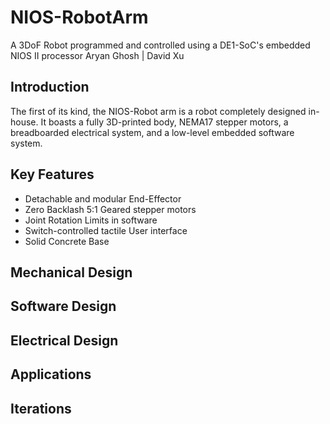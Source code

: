 # NIOS-RobotArm
A 3DoF Robot programmed and controlled using a DE1-SoC's embedded NIOS II processor
Aryan Ghosh | David Xu

## Introduction 
The first of its kind, the NIOS-Robot arm is a robot completely designed in-house.  It boasts a fully 3D-printed body, NEMA17 stepper motors, a breadboarded electrical system, and a low-level embedded software system.

## Key Features
* Detachable and modular End-Effector
* Zero Backlash 5:1 Geared stepper motors
* Joint Rotation Limits in software
* Switch-controlled tactile User interface
* Solid Concrete Base
  
## Mechanical Design

## Software Design

## Electrical Design

## Applications

## Iterations
